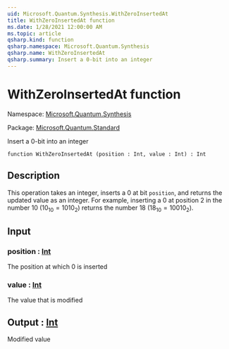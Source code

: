 ```yaml
---
uid: Microsoft.Quantum.Synthesis.WithZeroInsertedAt
title: WithZeroInsertedAt function
ms.date: 1/28/2021 12:00:00 AM
ms.topic: article
qsharp.kind: function
qsharp.namespace: Microsoft.Quantum.Synthesis
qsharp.name: WithZeroInsertedAt
qsharp.summary: Insert a 0-bit into an integer
---
```


# WithZeroInsertedAt function

Namespace: [Microsoft.Quantum.Synthesis](xref:Microsoft.Quantum.Synthesis)

Package: [Microsoft.Quantum.Standard](https://nuget.org/packages/Microsoft.Quantum.Standard)


Insert a 0-bit into an integer

```qsharp
function WithZeroInsertedAt (position : Int, value : Int) : Int
```


## Description

This operation takes an integer, inserts a 0 at bit `position`, and returnsthe updated value as an integer.  For example, inserting a 0 at position 2in the number 10 ($10_{10} = 1010_{2}$) returns the number 18 ($18_{10} = 10010_{2}$).

## Input

### position : [Int](xref:microsoft.quantum.lang-ref.int)

The position at which 0 is inserted


### value : [Int](xref:microsoft.quantum.lang-ref.int)

The value that is modified



## Output : [Int](xref:microsoft.quantum.lang-ref.int)

Modified value